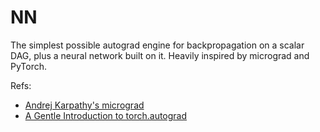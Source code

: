 # NN
The simplest possible autograd engine for backpropagation on a scalar DAG, plus a neural network built on it.
Heavily inspired by micrograd and PyTorch.

Refs:
* [Andrej Karpathy's micrograd](https://github.com/karpathy/micrograd)
* [A Gentle Introduction to torch.autograd](https://pytorch.org/tutorials/beginner/blitz/autograd_tutorial.html)
